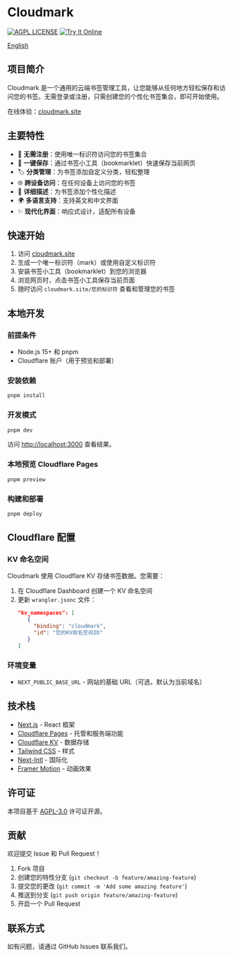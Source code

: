 # Cloudmark

[![AGPL LICENSE](https://img.shields.io/badge/LICENSE-AGPL-blue.svg)](https://www.gnu.org/licenses/agpl-3.0.html)
[![Try It Online](https://img.shields.io/badge/TryIt-Online-orange.svg)](https://cloudmark.site)

[English](README.md)

## 项目简介

Cloudmark 是一个通用的云端书签管理工具，让您能够从任何地方轻松保存和访问您的书签。无需登录或注册，只需创建您的个性化书签集合，即可开始使用。

在线体验：[cloudmark.site](https://cloudmark.site)

## 主要特性

- 🔑 **无需注册**：使用唯一标识符访问您的书签集合
- 🔖 **一键保存**：通过书签小工具（bookmarklet）快速保存当前网页
- 🏷️ **分类管理**：为书签添加自定义分类，轻松整理
- 🌐 **跨设备访问**：在任何设备上访问您的书签
- 📝 **详细描述**：为书签添加个性化描述
- 🌍 **多语言支持**：支持英文和中文界面
- ✨ **现代化界面**：响应式设计，适配所有设备

## 快速开始

1. 访问 [cloudmark.site](https://cloudmark.site)
2. 生成一个唯一标识符（mark）或使用自定义标识符
3. 安装书签小工具（bookmarklet）到您的浏览器
4. 浏览网页时，点击书签小工具保存当前页面
5. 随时访问 `cloudmark.site/您的标识符` 查看和管理您的书签

## 本地开发

### 前提条件

- Node.js 15+ 和 pnpm
- Cloudflare 账户（用于预览和部署）

### 安装依赖

```bash
pnpm install
```

### 开发模式

```bash
pnpm dev
```

访问 [http://localhost:3000](http://localhost:3000) 查看结果。

### 本地预览 Cloudflare Pages

```bash
pnpm preview
```

### 构建和部署

```bash
pnpm deploy
```

## Cloudflare 配置

### KV 命名空间

Cloudmark 使用 Cloudflare KV 存储书签数据。您需要：

1. 在 Cloudflare Dashboard 创建一个 KV 命名空间
2. 更新 `wrangler.jsonc` 文件：
   ```json
   "kv_namespaces": [
      {
        "binding": "cloudmark",
        "id": "您的KV命名空间ID"
      }
   ]
   ```

### 环境变量

- `NEXT_PUBLIC_BASE_URL` - 网站的基础 URL（可选，默认为当前域名）

## 技术栈

- [Next.js](https://nextjs.org/) - React 框架
- [Cloudflare Pages](https://pages.cloudflare.com/) - 托管和服务端功能
- [Cloudflare KV](https://developers.cloudflare.com/workers/runtime-apis/kv/) - 数据存储
- [Tailwind CSS](https://tailwindcss.com/) - 样式
- [Next-Intl](https://next-intl-docs.vercel.app/) - 国际化
- [Framer Motion](https://www.framer.com/motion/) - 动画效果

## 许可证

本项目基于 [AGPL-3.0](https://www.gnu.org/licenses/agpl-3.0.html) 许可证开源。

## 贡献

欢迎提交 Issue 和 Pull Request！

1. Fork 项目
2. 创建您的特性分支 (`git checkout -b feature/amazing-feature`)
3. 提交您的更改 (`git commit -m 'Add some amazing feature'`)
4. 推送到分支 (`git push origin feature/amazing-feature`)
5. 开启一个 Pull Request

## 联系方式

如有问题，请通过 GitHub Issues 联系我们。
